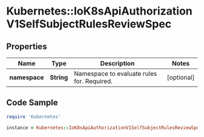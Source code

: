 # Kubernetes::IoK8sApiAuthorizationV1SelfSubjectRulesReviewSpec

## Properties

Name | Type | Description | Notes
------------ | ------------- | ------------- | -------------
**namespace** | **String** | Namespace to evaluate rules for. Required. | [optional] 

## Code Sample

```ruby
require 'Kubernetes'

instance = Kubernetes::IoK8sApiAuthorizationV1SelfSubjectRulesReviewSpec.new(namespace: null)
```


